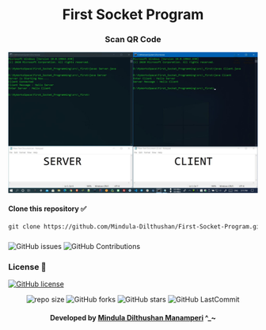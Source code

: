 <div align="center"> 

# First Socket Program
</div>

<div align="center">

<h3> Scan QR Code </h3>

<img src="https://github.com/Mindula-Dilthushan/First-Socket-Program/blob/master/assets/First_Socket_Programming.jpg"> 
</div>

#### Clone this repository ✅
```md
git clone https://github.com/Mindula-Dilthushan/First-Socket-Program.git
```
###

![GitHub issues](https://img.shields.io/github/issues/Mindula-Dilthushan/First-Socket-Program?&labelColor=black&color=eb3b5a&label=Issues&logo=issues&logoColor=black&style=for-the-badge)
![GitHub Contributions](https://img.shields.io/github/contributors/Mindula-Dilthushan/First-Socket-Program?&labelColor=black&color=8854d0&style=for-the-badge)

### License 📝
[![GitHub license](https://img.shields.io/github/license/Mindula-Dilthushan/First-Socket-Program?&labelColor=black&color=3867d6&style=for-the-badge)]()

<div align="center">

![repo size](https://img.shields.io/github/repo-size/Mindula-Dilthushan/First-Socket-Program?label=Repo%20Size&style=for-the-badge&labelColor=black&color=20bf6b)
![GitHub forks](https://img.shields.io/github/forks/Mindula-Dilthushan/First-Socket-Program?&labelColor=black&color=0fb9b1&style=for-the-badge)
![GitHub stars](https://img.shields.io/github/stars/Mindula-Dilthushan/First-Socket-Program?&labelColor=black&color=f7b731&style=for-the-badge)
![GitHub LastCommit](https://img.shields.io/github/last-commit/Mindula-Dilthushan/First-Socket-Program?logo=github&labelColor=black&color=d1d8e0&style=for-the-badge)

</div>

<div align="center"> 

#### Developed by [Mindula Dilthushan Manamperi](http://minduladilthushan.netlify.app/) ^_~
</div>